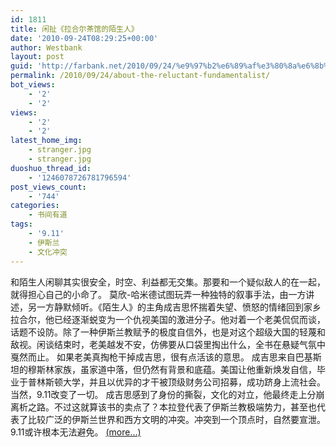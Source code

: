 ```yaml
---
id: 1811
title: 闲扯《拉合尔茶馆的陌生人》
date: '2010-09-24T08:29:25+00:00'
author: Westbank
layout: post
guid: 'http://farbank.net/2010/09/24/%e9%97%b2%e6%89%af%e3%80%8a%e6%8b%89%e5%90%88%e5%b0%94%e8%8c%b6%e9%a6%86%e7%9a%84%e9%99%8c%e7%94%9f%e4%ba%ba%e3%80%8b/'
permalink: /2010/09/24/about-the-reluctant-fundamentalist/
bot_views:
    - '2'
    - '2'
views:
    - '2'
    - '2'
latest_home_img:
    - stranger.jpg
    - stranger.jpg
duoshuo_thread_id:
    - '1246078726781796594'
post_views_count:
    - '744'
categories:
    - 书间有道
tags:
    - '9.11'
    - 伊斯兰
    - 文化冲突
---
```


和陌生人闲聊其实很安全，时空、利益都无交集。那要和一个疑似敌人的在一起，就得担心自己的小命了。 莫欣-哈米德试图玩弄一种独特的叙事手法，由一方讲述，另一方静默倾听。《陌生人》的主角成吉思怀揣着失望、愤怒的情绪回到家乡拉合尔，他已经逐渐蜕变为一个仇视美国的激进分子。他对着一个老美侃侃而谈，话题不设防。除了一种伊斯兰教赋予的极度自信外，也是对这个超级大国的轻蔑和敌视。闲谈结束时，老美越发不安，仿佛要从口袋里掏出什么，全书在悬疑气氛中戛然而止。 如果老美真掏枪干掉成吉思，很有点活该的意思。 成吉思来自巴基斯坦的穆斯林家族，虽家道中落，但仍然有背景和底蕴。美国让他重新焕发自信，毕业于普林斯顿大学，并且以优异的才干被顶级财务公司招募，成功跻身上流社会。当然，9.11改变了一切。 成吉思感到了身份的撕裂，文化的对立，他最终走上分崩离析之路。不过这就算该书的卖点了？本拉登代表了伊斯兰教极端势力，甚至也代表了比较广泛的伊斯兰世界和西方文明的冲突。冲突到一个顶点时，自然要宣泄。9.11或许根本无法避免。 [<span aria-label="Continue reading 闲扯《拉合尔茶馆的陌生人》">(more…)</span>](http://farbank.net/2010/09/24/about-the-reluctant-fundamentalist/#more-1811)